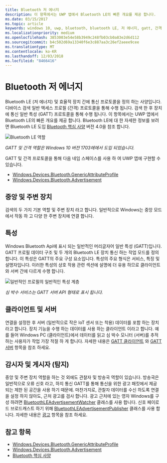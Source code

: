 ```yaml
---
title: Bluetooth 저 에너지
description: 이 항목에서는 UWP 앱에서 Bluetooth LE의 빠른 개요를 제공 합니다.
ms.date: 03/15/2017
ms.topic: article
keywords: windows 10, uwp, bluetooth, bluetooth LE, 저 에너지, gatt, 간격, 중앙, 주변 장치, 클라이언트, 서버, 감시자, 게시자
ms.localizationpriority: medium
ms.openlocfilehash: 3853003e54e58b3949c248fb03cb0a83e2d6d112
ms.sourcegitcommit: b4c502d69a13340f6e3c887aa3c26ef2aeee9cee
ms.translationtype: MT
ms.contentlocale: ko-KR
ms.lasthandoff: 12/03/2018
ms.locfileid: "8466416"
---
```

# <a name="bluetooth-low-energy"></a>Bluetooth 저 에너지
Bluetooth LE (저 에너지) 및 효율적 장치 간에 통신 프로토콜을 정의 하는 사양입니다. 디바이스 검색 일반 액세스 프로필 (간격) 프로토콜을 통해 수행 됩니다. 검색 한 후 장치에 통신 일반 특성 (GATT) 프로토콜을 통해 수행 됩니다. 이 항목에서는 UWP 앱에서 Bluetooth LE의 빠른 개요를 제공 합니다. Bluetooth LE에 대 한 자세한 정보를 보려면 Bluetooth LE 도입 [Bluetooth 핵심 사양](https://www.bluetooth.com/specifications/bluetooth-core-specification) 버전 4.0을 참조 합니다. 

![Bluetooth LE 역할](images/gatt-roles.png)

*GATT 및 간격 역할은 Windows 10 버전 1703에에서 도입 되었습니다.*

GATT 및 간격 프로토콜을 통해 다음 네임 스페이스를 사용 하 여 UWP 앱에 구현할 수 있습니다.
- [Windows.Devices.Bluetooth.GenericAttributeProfile](https://docs.microsoft.com/en-us/uwp/api/windows.devices.bluetooth.genericattributeprofile)
- [Windows.Devices.Bluetooth.Advertisement](https://docs.microsoft.com/en-us/uwp/api/windows.devices.bluetooth.genericattributeprofile)

## <a name="central-and-peripheral"></a>중앙 및 주변 장치
검색의 두 가지 기본 역할 및 주변 장치 라고 합니다. 일반적으로 Windows는 중앙 모드에서 작동 하 고 다양 한 주변 장치에 연결 합니다. 

## <a name="attributes"></a>특성
Windows Bluetooth Api에 표시 되는 일반적인 머리글자어 일반 특성 (GATT)입니다. GATT 프로필 데이터 구조 및 두 개의 Bluetooth LE 장치 통신 하는 작업 모드를 정의 합니다. 이 특성은 GATT의 주요 구성 요소입니다. 특성의 주요 형식은 서비스, 특징 및 설명자입니다. 이러한 특성의 상호 작용 관련 섹션에 설명에 더 유용 하므로 클라이언트와 서버 간에 다르게 수행 합니다. 

![일반적인 프로필의 일반적인 특성 계층](images/gatt-service.png)

*심 박수 서비스는 GATT 서버 API 형태로 표시 됩니다.*

## <a name="client-and-server"></a>클라이언트 및 서버
연결을 설정한 후 서버 (일반적으로 작은 IoT 센서 또는 착용) 데이터를 포함 하는 장치 라고 합니다. 장치 기능을 수행 하는 데이터를 사용 하는 클라이언트 이라고 합니다. 예를 들어 Windows PC (클라이언트)에서 데이터를 읽고 심 박수 모니터 (서버)를 추적 하는 사용자가 작업 가장 적절 하 게 합니다. 자세한 내용은 [GATT 클라이언트](gatt-client.md) 와 [GATT 서버](gatt-server.md) 항목을 참조 하세요.

## <a name="watchers-and-publishers-beacons"></a>감시자 및 게시자 (탐지)
중앙 및 주변 장치 역할을 하는 것 외에도 관찰자 및 방송국 역할이 있습니다. 방송국은 일반적으로 오류 신호 라고, 하지 통신 GATT를 통해 통신을 위한 광고 패킷에서 제공 되는 제한 된 공간을 사용 하기 때문에. 마찬가지로, 관찰자 데이터를 수신 하도록 연결을 설정 하지 않아도, 근처 광고를 검사 합니다. 광고 근처에 있는 영자 Windows를 구성 하려면 [BluetoothLEAdvertisementWatcher](https://docs.microsoft.com/en-us/uwp/api/windows.devices.bluetooth.advertisement.bluetoothleadvertisementwatcher) 클래스를 사용 합니다. 신호 페이로드 브로드캐스트 하기 위해 [BluetoothLEAdvertisementPublisher](https://docs.microsoft.com/en-us/uwp/api/windows.devices.bluetooth.advertisement.bluetoothleadvertisementpublisher) 클래스를 사용 합니다. 자세한 내용은 [광고](ble-beacon.md) 항목을 참조 하세요.

## <a name="see-also"></a>참고 항목
- [Windows.Devices.Bluetooth.GenericAttributeProfile](https://docs.microsoft.com/en-us/uwp/api/windows.devices.bluetooth.genericattributeprofile)
- [Windows.Devices.Bluetooth.Advertisement](https://docs.microsoft.com/en-us/uwp/api/windows.devices.bluetooth.genericattributeprofile)
- [Bluetooth 핵심 사양](https://www.bluetooth.com/specifications/bluetooth-core-specification)